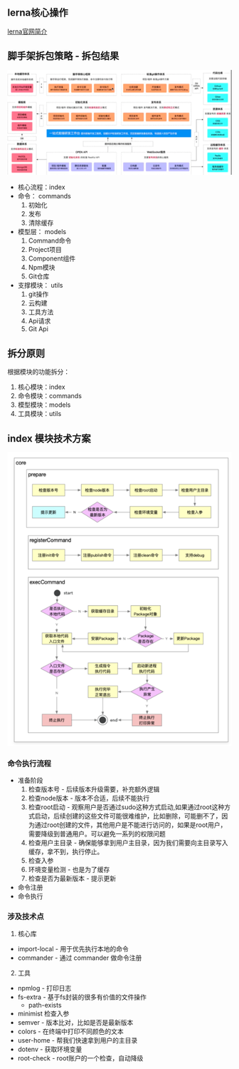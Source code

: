 ## lerna核心操作
[lerna官网简介](https://lerna.js.org/)
## 脚手架拆包策略 - 拆包结果
![](./images/脚手架架构设计图.png)
* 核心流程：index
* 命令： commands
    1. 初始化
    2. 发布
    3. 清除缓存
* 模型层： models
    1. Command命令
    2. Project项目
    3. Component组件
    4. Npm模块
    5. Git仓库
* 支撑模块： utils
    1. git操作
    2. 云构建
    3. 工具方法
    4. Api请求
    5. Git Api
## 拆分原则
根据模块的功能拆分：
1. 核心模块：index
2. 命令模块：commands
3. 模型模块：models
4. 工具模块：utils
## index 模块技术方案

![](./images/命令执行流程.png)
### 命令执行流程
* 准备阶段
  1. 检查版本号 - 后续版本升级需要，补充额外逻辑
  2. 检查node版本 - 版本不合适，后续不能执行
  3. 检查root启动 - 观察用户是否通过sudo这种方式启动,如果通过root这种方式启动，后续创建的这些文件可能很难维护，比如删除，可能删不了，因为通过root创建的文件，其他用户是不能进行访问的，如果是root用户，需要降级到普通用户。可以避免一系列的权限问题  
  4. 检查用户主目录 - 确保能够拿到用户主目录，因为我们需要向主目录写入缓存，拿不到，执行停止。  
  5. 检查入参
  6. 环境变量检测 - 也是为了缓存
  7. 检查是否为最新版本 - 提示更新  
* 命令注册
* 命令执行
### 涉及技术点
1. 核心库
 * import-local - 用于优先执行本地的命令
 * commander - 通过 commander 做命令注册
2. 工具
 * npmlog  - 打印日志
 * fs-extra - 基于fs封装的很多有价值的文件操作
   * path-exists
 * minimist 检查入参     
 * semver - 版本比对，比如是否是最新版本
 * colors - 在终端中打印不同颜色的文本
 * user-home - 帮我们快速拿到用户的主目录
 * dotenv - 获取环境变量
 * root-check - root账户的一个检查，自动降级

